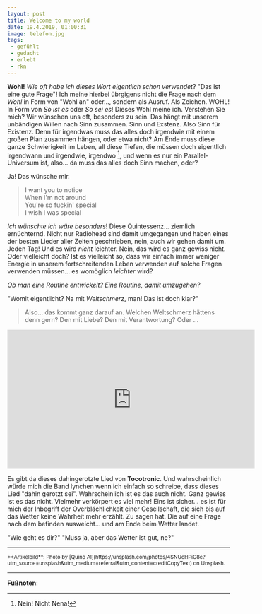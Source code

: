 ```yaml
---
layout: post
title: Welcome to my world
date: 19.4.2019, 01:00:31
image: telefon.jpg
tags:
 - gefühlt
 - gedacht
 - erlebt
 - rkn
---
```


**Wohl!** *Wie oft habe ich dieses Wort eigentlich schon verwendet*? "Das ist eine gute Frage"! Ich meine hierbei übrgigens nicht die Frage nach dem *Wohl* in Form von "Wohl an" oder…, sondern als Ausruf. Als Zeichen. WOHL! In Form von *So ist es* oder *So sei es*! Dieses Wohl meine ich. Verstehen Sie mich?
Wir wünschen uns oft, besonders zu sein. Das hängt mit unserem unbändigen Willen nach Sinn zusammen. Sinn und Exstenz. Also Sinn für Existenz. Denn für irgendwas muss das alles doch irgendwie mit einem großen Plan zusammen hängen, oder etwa nicht? Am Ende muss diese ganze Schwierigkeit im Leben, all diese Tiefen, die müssen doch eigentlich irgendwann und irgendwie, irgendwo [^1], und wenn es nur ein Parallel-Universum ist, also… da muss das alles doch Sinn machen, oder?

Ja! Das wünsche mir.

> I want you to notice <br />
> When I'm not around <br />
> You're so fuckin' special <br />
> I wish I was special <br />

*Ich wünschte ich wäre besonders*! Diese Quintessenz… ziemlich ernüchternd. Nicht nur Radiohead sind damit umgegangen und haben eines der besten Lieder aller Zeiten geschrieben, nein, auch wir gehen damit um. Jeden Tag! Und es wird *nicht* leichter. Nein, das wird es ganz gewiss nicht. Oder vielleicht doch? Ist es vielleicht so, dass wir einfach immer weniger Energie in unserem fortschreitenden Leben verwenden auf solche Fragen verwenden müssen… es womöglich *leichter* wird?

*Ob man eine Routine entwickelt? Eine Routine, damit umzugehen?*

"Womit eigentlicht? Na mit *Weltschmerz*, man! Das ist doch klar?"

> Also… das kommt ganz darauf an. Welchen Weltschmerz hättens denn gern? Den mit Liebe? Den mit Verantwortung? Oder …

<div align"center">
  <iframe width="560" height="315" src="https://www.youtube.com/embed/lZiNtbgm9oM" frameborder="0" allow="accelerometer; autoplay; encrypted-media; gyroscope; picture-in-picture" allowfullscreen></iframe>
</div>

Es gibt da dieses dahingerotzte Lied von **Tocotronic**. Und wahrscheinlich würde mich die Band lynchen wenn ich einfach so schreibe, dass dieses Lied "dahin gerotzt sei". Wahrscheinlich ist es das auch nicht. Ganz gewiss ist es das nicht. Vielmehr verkörpert es viel mehr!
Eins ist sicher… es ist für mich der Inbegriff der Overblächlichkeit einer Gesellschaft, die sich bis auf das Wetter keine Wahrheit mehr erzählt. Zu sagen hat. Die auf eine Frage nach dem befinden ausweicht… und am Ende beim Wetter landet.

"Wie geht es dir?" "Muss ja, aber das Wetter ist gut, ne?"

---

<small>
**Artikelbild**: Photo by [Quino Al](https://unsplash.com/photos/4SNUcHPiC8c?utm_source=unsplash&utm_medium=referral&utm_content=creditCopyText) on Unsplash.
</small>

---

**Fußnoten**:

[^1]: Nein! Nicht Nena!
